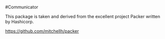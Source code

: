 #Communicator

This package is taken and derived from the excellent project Packer written by Hashicorp.

https://github.com/mitchellh/packer
